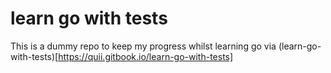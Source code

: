 # learn go with tests

This is a dummy repo to keep my progress whilst learning go via (learn-go-with-tests)[https://quii.gitbook.io/learn-go-with-tests]
